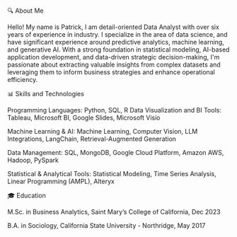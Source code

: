 🔍 About Me

Hello! My name is Patrick, I am detail-oriented Data Analyst with over six years of experience in industry. I specialize in the area of data science, and have significant experience around predictive analytics, machine learning, and generative AI. With a strong foundation in statistical modeling, AI-based application development, and data-driven strategic decision-making, I'm passionate about extracting valuable insights from complex datasets and leveraging them to inform business strategies and enhance operational efficiency.

📊 Skills and Technologies

Programming Languages: Python, SQL, R
Data Visualization and BI Tools: Tableau, Microsoft BI, Google Slides, Microsoft Visio

Machine Learning & AI: Machine Learning, Computer Vision, LLM Integrations, LangChain, Retrieval-Augmented Generation

Data Management: SQL, MongoDB, Google Cloud Platform, Amazon AWS, Hadoop, PySpark

Statistical & Analytical Tools: Statistical Modeling, Time Series Analysis, Linear Programming (AMPL), Alteryx

🎓 Education

M.Sc. in Business Analytics, Saint Mary’s College of California, Dec 2023

B.A. in Sociology, California State University - Northridge, May 2017
